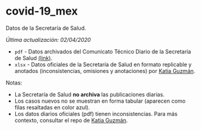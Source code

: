 # covid-19_mex

Datos de la Secretaría de Salud.

_Última actualización: 02/04/2020_

* `pdf` - Datos archivados del Comunicato Técnico Diario de la Secretaría de Salud [(link)](https://www.gob.mx/salud/documentos/coronavirus-covid-19-comunicado-tecnico-diario-238449).
* `xlsx` - Datos oficiales de la Secretaría de Salud en formato replicable y anotados (inconsistencias, omisiones y anotaciones) por [Katia Guzmán](https://github.com/guzmart/covid19_mex).

Notas:
* La Secretaría de Salud **no archiva** las publicaciones diarias.
* Los casos nuevos no se muestran en forma tabular (aparecen como filas resaltadas en color azul).
* Los datos diarios oficiales (pdf) tienen inconsistencias. Para más contexto, consultar el repo de [Katia Guzmán](https://github.com/guzmart/covid19_mex).